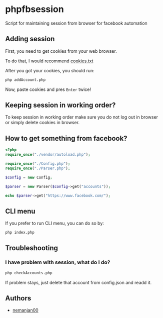 # phpfbsession

Script for maintaining session from browser for facebook automation

## Adding session

First, you need to get cookies from your web browser. 

To do that, I would recommend [cookies.txt](https://chrome.google.com/webstore/detail/cookiestxt/njabckikapfpffapmjgojcnbfjonfjfg)

After you got your cookies, you should run: 

```bash
php addAccount.php
```

Now, paste cookies and pres ``Enter`` twice! 

## Keeping session in working order? 

To keep session in working order make sure you do not log out in browser or simply delete cookies in browser. 

## How to get something from facebook? 

```php
<?php
require_once("./vendor/autoload.php");

require_once("./Config.php");
require_once("./Parser.php");

$config = new Config;

$parser = new Parser($config->get("accounts"));

echo $parser->get("https://www.facebook.com/");

```

## CLI menu

If you prefer to run CLI menu, you can do so by: 

```bash
php index.php
```

## Troubleshooting

### I have problem with session, what do I do? 

```bash
php checkAccounts.php
```

If problem stays, just delete that account from config.json and readd it. 

## Authors

 * [nemanjan00](https://github.com/nemanjan00)

